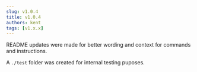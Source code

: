 ```yaml
---
slug: v1.0.4
title: v1.0.4
authors: kent
tags: [v1.x.x]
---
```


README updates were made for better wording and context for commands and instructions. <!-- truncate -->

A `./test` folder was created for internal testing puposes.